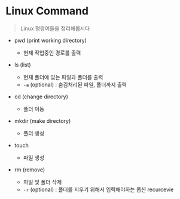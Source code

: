# Linux Command
> Linux 명령어들을 정리해봅시다

- pwd (print working directory)
    - 현재 작업중인 경로를 출력

- ls (list)
    - 현재 폴더에 있는 파일과 폴더를 출력
    - `-a` (optional) : 숨김처리된 파일, 폴더까지 출력

- cd (change directory)
    - 폴더 이동

- mkdir (make directory)
    - 폴더 생성

- touch
    - 파일 생성

- rm (remove)
    - 파일 및 폴더 삭제
    - `-r` (optional) : 폴더를 지우기 위해서 입력해야하는 옵션 recurcevie




